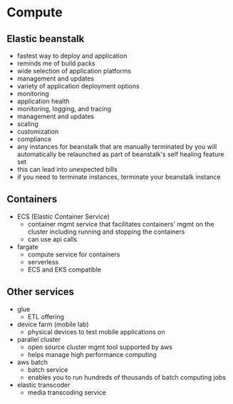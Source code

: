 # Compute

## Elastic beanstalk
- fastest way to deploy and application
- reminds me of build packs
- wide selection of application platforms
- management and updates
- variety of application deployment options
- monitoring
- application health
- monitoring, logging, and tracing
- management and updates
- scaling
- customization
- compliance
- any instances for beanstalk that are manually terminated by you will automatically be relaunched as part of beanstalk's self healing feature set
- this can lead into unexpected bills
- if you need to terminate instances, terminate your beanstalk instance

## Containers
- ECS (Elastic Container Service)
  - container mgmt service that facilitates containers' mgmt on the cluster including running and stopping the containers
  - can use api calls
- fargate
  - compute service for containers
  - serverless
  - ECS and EKS compatible

## Other services
- glue
  - ETL offering
- device farm (mobile lab)
  - physical devices to test mobile applications on
- parallel cluster
  - open source cluster mgmt tool supported by aws
  - helps manage high performance computing
- aws batch
  - batch service
  - enables you to run hundreds of thousands of batch computing jobs
- elastic transcoder
  - media transcoding service